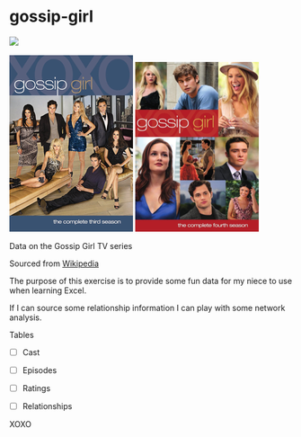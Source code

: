 # gossip-girl

![](https://img.shields.io/badge/XOXO-initiating-B40411?style=for-the-badge&labelColor=black
)

![](assets/Gossip_Girl_season_3_DVD.png)
![](assets/Gossip_Girl_season_4_DVD.png)

Data on the Gossip Girl TV series

Sourced from [Wikipedia](https://en.wikipedia.org/wiki/Gossip_Girl)

The purpose of this exercise is to provide some fun data for my niece to use when learning Excel.

If I can source some relationship information I can play with some network analysis.

Tables

- [ ] Cast
- [ ] Episodes
- [ ] Ratings
- [ ] Relationships


XOXO

